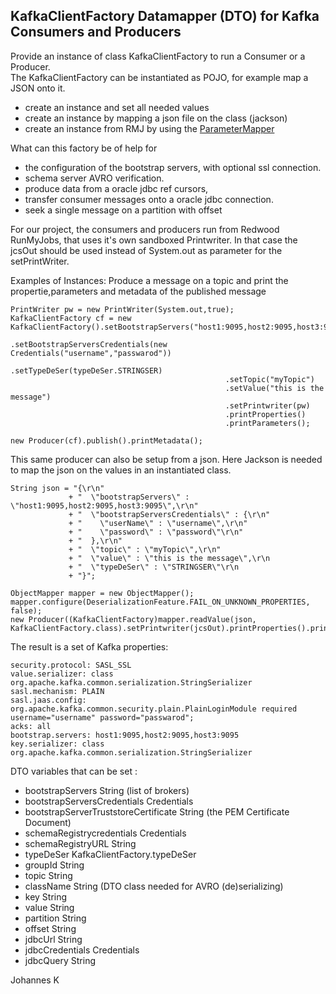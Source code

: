 ## KafkaClientFactory Datamapper (DTO) for Kafka Consumers and Producers

Provide an instance of class KafkaClientFactory to run a Consumer or a Producer.<br>
The KafkaClientFactory can be instantiated as POJO, for example map a JSON onto it.
- create an instance and set all needed values
- create an instance by mapping a json file on the class (jackson)
- create an instance from RMJ by using the [ParameterMapper](https://github.com/JohannesKalma/RunMyJobsKafkaClientFactoryParameterMapper)

What can this factory be of help for
- the configuration of the bootstrap servers, with optional ssl connection.
- schema server AVRO verification.
- produce data from a oracle jdbc ref cursors,
- transfer consumer messages onto a oracle jdbc connection.
- seek a single message on a partition with offset

For our project, the consumers and producers run from Redwood RunMyJobs, that uses it's own sandboxed Printwriter. In that case the jcsOut should be used instead of System.out as parameter for the setPrintWriter.

Examples of Instances:
Produce a message on a topic and print the propertie,parameters and metadata of the published message
```
PrintWriter pw = new PrintWriter(System.out,true);
KafkaClientFactory cf = new KafkaClientFactory().setBootstrapServers("host1:9095,host2:9095,host3:9095")
                                                .setBootstrapServersCredentials(new Credentials("username","passwarod"))
                                                .setTypeDeSer(typeDeSer.STRINGSER)
                                                .setTopic("myTopic")
                                                .setValue("this is the message")
                                                .setPrintwriter(pw)
                                                .printProperties()
                                                .printParameters();

new Producer(cf).publish().printMetadata();
```
This same producer can also be setup from a json. Here Jackson is needed to map the json on the values in an instantiated class.
```
String json = "{\r\n"
             + "  \"bootstrapServers\" : \"host1:9095,host2:9095,host3:9095\",\r\n"
             + "  \"bootstrapServersCredentials\" : {\r\n"
             + "    \"userName\" : \"username\",\r\n"
             + "    \"password\" : \"password\"\r\n"
             + "  },\r\n"
             + "  \"topic\" : \"myTopic\",\r\n"
             + "  \"value\" : \"this is the message\",\r\n
             + "  \"typeDeSer\" : \"STRINGSER\"\r\n
             + "}";

ObjectMapper mapper = new ObjectMapper();
mapper.configure(DeserializationFeature.FAIL_ON_UNKNOWN_PROPERTIES, false);		
new Producer((KafkaClientFactory)mapper.readValue(json, KafkaClientFactory.class).setPrintwriter(jcsOut).printProperties().printParameters()).publish().printMetadata();
```

The result is a set of Kafka properties:
```
security.protocol: SASL_SSL
value.serializer: class org.apache.kafka.common.serialization.StringSerializer
sasl.mechanism: PLAIN
sasl.jaas.config: org.apache.kafka.common.security.plain.PlainLoginModule required username="username" password="passwarod";
acks: all
bootstrap.servers: host1:9095,host2:9095,host3:9095
key.serializer: class org.apache.kafka.common.serialization.StringSerializer
```

DTO variables that can be set :
- bootstrapServers String (list of brokers)
- bootstrapServersCredentials Credentials
- bootstrapServerTruststoreCertificate String (the PEM Certificate Document)
- schemaRegistrycredentials Credentials
- schemaRegistryURL String
- typeDeSer KafkaClientFactory.typeDeSer
- groupId String
- topic String
- className String (DTO class needed for AVRO (de)serializing)
- key String
- value String
- partition String
- offset String
- jdbcUrl String
- jdbcCredentials Credentials
- jdbcQuery String

Johannes K
